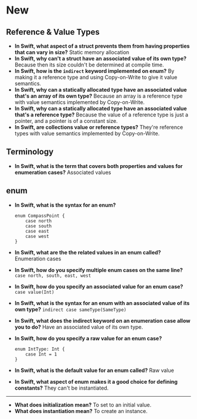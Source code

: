 # New

## Reference & Value Types

- **In Swift, what aspect of a struct prevents them from having properties that can vary in size?** Static memory allocation
- **In Swift, why can't a struct have an associated value of its own type?** Because then its size couldn't be determined at compile time.
- **In Swift, how is the `indirect` keyword implemented on enum?** By making it a reference type and using Copy-on-Write to give it value semantics.
- **In Swift, why can a statically allocated type have an associated value that's an array of its own type?** Because an array is a reference type with value semantics implemented by Copy-on-Write.
- **In Swift, why can a statically allocated type have an associated value that's a reference type?** Because the value of a reference type is just a pointer, and a pointer is of a constant size.
- **In Swift, are collections value or reference types?** They're reference types with value semantics implemented by Copy-on-Write.

## Terminology

- **In Swift, what is the term that covers both properties and values for enumeration cases?** Associated values

## enum

- **In Swift, what is the syntax for an enum?**

    ```
    enum CompassPoint {
        case north
        case south
        case east
        case west
    }
    ```
- **In Swift, what are the the related values in an enum called?** Enumeration cases
- **In Swift, how do you specify multiple enum cases on the same line?** `case north, south, east, west`
- **In Swift, how do you specify an associated value for an enum case?** `case value(Int)`
- **In Swift, what is the syntax for an enum with an associated value of its own type?** `indirect case sameType(SameType)`
- **In Swift, what does the indirect keyword on an enumeration case allow you to do?** Have an associated value of its own type.
- **In Swift, how do you specify a raw value for an enum case?**

    ```
    enum IntType: Int {
        case Int = 1
    }
    ```
- **In Swift, what is the default value for an enum called?** Raw value
- **In Swift, what aspect of enum makes it a good choice for defining constants?** They can't be instantiated.

* * *

- **What does initialization mean?** To set to an initial value.
- **What does instantiation mean?** To create an instance.
